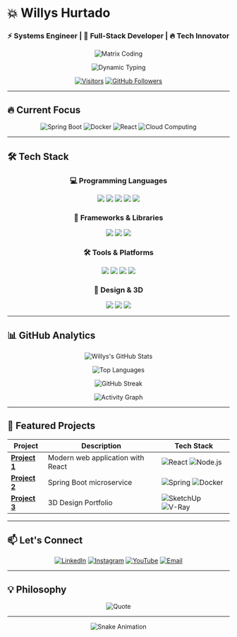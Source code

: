# 💥 Willys Hurtado 
### ⚡ Systems Engineer | 🚀 Full-Stack Developer | 🔥 Tech Innovator

<div align="center">
  
  ![Matrix Coding](https://media.giphy.com/media/v1.Y2lkPTc5MGI3NjExcWJmZ3VkZ3hqY2VpY3Z4eG5xZ2R6bWx4dGZ6dGZqZzV1ZzBicWZ6byZlcD12MV9pbnRlcm5hbF9naWZfYnlfaWQmY3Q9Zw/ZVik7pBtu9d6g/giphy.gif)
  
  <img src="https://readme-typing-svg.herokuapp.com?font=Fira+Code&weight=700&size=26&duration=3000&pause=500&color=00F7FF&center=true&vCenter=true&width=800&lines=Hello+World!+👋+I'm+Willys+Hurtado;Building+the+future+one+line+of+code+at+a+time;Full-Stack+Developer+%7C+Tech+Enthusiast+%7C+3D+Designer;Open+Source+Contributor+%7C+Problem+Solver" alt="Dynamic Typing" />
  
  [![Visitors](https://komarev.com/ghpvc/?username=sirwillys06&label=PROFILE+VIEWS&color=00f7ff&style=for-the-badge)](https://github.com/sirwillys06)
  [![GitHub Followers](https://img.shields.io/github/followers/sirwillys06?logo=github&style=for-the-badge&color=00f7ff)](https://github.com/sirwillys06)
  
</div>

---

## 🔥 Current Focus

<!-- Animated focus section with icons -->
<p align="center">
  <img src="https://img.shields.io/badge/-Spring_Boot-6DB33F?style=for-the-badge&logo=spring&logoColor=white" alt="Spring Boot" />
  <img src="https://img.shields.io/badge/-Docker-2496ED?style=for-the-badge&logo=docker&logoColor=white" alt="Docker" />
  <img src="https://img.shields.io/badge/-React-61DAFB?style=for-the-badge&logo=react&logoColor=black" alt="React" />
  <img src="https://img.shields.io/badge/-Cloud_Computing-FF9900?style=for-the-badge&logo=amazonaws&logoColor=white" alt="Cloud Computing" />
</p>

---

## 🛠️ Tech Stack

<!-- Interactive tech stack with animated cards -->
<div align="center">
  
  ### 💻 Programming Languages
  <div>
    <img src="https://img.shields.io/badge/Python-3776AB?style=for-the-badge&logo=python&logoColor=white" />
    <img src="https://img.shields.io/badge/Java-007396?style=for-the-badge&logo=java&logoColor=white" />
    <img src="https://img.shields.io/badge/JavaScript-F7DF1E?style=for-the-badge&logo=javascript&logoColor=black" />
    <img src="https://img.shields.io/badge/HTML5-E34F26?style=for-the-badge&logo=html5&logoColor=white" />
    <img src="https://img.shields.io/badge/CSS3-1572B6?style=for-the-badge&logo=css3&logoColor=white" />
  </div>
  
  ### 🚀 Frameworks & Libraries
  <div>
    <img src="https://img.shields.io/badge/Spring-6DB33F?style=for-the-badge&logo=spring&logoColor=white" />
    <img src="https://img.shields.io/badge/React-20232A?style=for-the-badge&logo=react&logoColor=61DAFB" />
    <img src="https://img.shields.io/badge/Node.js-339933?style=for-the-badge&logo=nodedotjs&logoColor=white" />
  </div>
  
  ### 🛠️ Tools & Platforms
  <div>
    <img src="https://img.shields.io/badge/Git-F05032?style=for-the-badge&logo=git&logoColor=white" />
    <img src="https://img.shields.io/badge/Docker-2496ED?style=for-the-badge&logo=docker&logoColor=white" />
    <img src="https://img.shields.io/badge/VS_Code-007ACC?style=for-the-badge&logo=visual-studio-code&logoColor=white" />
    <img src="https://img.shields.io/badge/MySQL-4479A1?style=for-the-badge&logo=mysql&logoColor=white" />
  </div>
  
  ### 🎨 Design & 3D
  <div>
    <img src="https://img.shields.io/badge/SketchUp-005F9E?style=for-the-badge&logo=sketchup&logoColor=white" />
    <img src="https://img.shields.io/badge/V--Ray-000000?style=for-the-badge" />
    <img src="https://img.shields.io/badge/Canva-00C4CC?style=for-the-badge&logo=canva&logoColor=white" />
  </div>
  
</div>

---

## 📊 GitHub Analytics

<!-- Animated stats with glow effect -->
<div align="center">
  
  ![Willys's GitHub Stats](https://github-readme-stats.vercel.app/api?username=sirwillys06&show_icons=true&theme=radical&hide_border=true&bg_color=0d1117&title_color=00f7ff&icon_color=00f7ff&text_color=ffffff)
  
  ![Top Languages](https://github-readme-stats.vercel.app/api/top-langs/?username=sirwillys06&layout=compact&theme=radical&hide_border=true&bg_color=0d1117&title_color=00f7ff&text_color=ffffff)
  
  ![GitHub Streak](https://streak-stats.demolab.com/?user=sirwillys06&theme=radical&hide_border=true&background=0d1117&stroke=00f7ff&ring=00f7ff&fire=00f7ff&currStreakNum=ffffff&sideNums=ffffff&currStreakLabel=ffffff&sideLabels=ffffff&dates=ffffff)
  
  ![Activity Graph](https://github-readme-activity-graph.vercel.app/graph?username=sirwillys06&theme=react-dark&hide_border=true&bg_color=0d1117&color=00f7ff&line=00f7ff&point=ffffff&area=true&area_color=00f7ff)
  
</div>

---

## 🌟 Featured Projects

<!-- Project cards with hover effects -->
<div align="center">
  
  | Project | Description | Tech Stack |
  |---------|-------------|------------|
  | **[Project 1](https://github.com/sirwillys06/)** | Modern web application with React | ![React](https://img.shields.io/badge/-React-61DAFB?logo=react&logoColor=black&style=flat) ![Node.js](https://img.shields.io/badge/-Node.js-339933?logo=nodedotjs&logoColor=white&style=flat) |
  | **[Project 2](https://github.com/sirwillys06/)** | Spring Boot microservice | ![Spring](https://img.shields.io/badge/-Spring-6DB33F?logo=spring&logoColor=white&style=flat) ![Docker](https://img.shields.io/badge/-Docker-2496ED?logo=docker&logoColor=white&style=flat) |
  | **[Project 3](https://github.com/sirwillys06/)** | 3D Design Portfolio | ![SketchUp](https://img.shields.io/badge/-SketchUp-005F9E?logo=sketchup&logoColor=white&style=flat) ![V-Ray](https://img.shields.io/badge/-V--Ray-000000?style=flat) |
  
</div>

---

## 📫 Let's Connect

<!-- Animated social links -->
<div align="center">
  
  [![LinkedIn](https://img.shields.io/badge/LinkedIn-0077B5?style=for-the-badge&logo=linkedin&logoColor=white)](https://linkedin.com/in/)
  [![Instagram](https://img.shields.io/badge/Instagram-E4405F?style=for-the-badge&logo=instagram&logoColor=white)](https://instagram.com/)
  [![YouTube](https://img.shields.io/badge/YouTube-FF0000?style=for-the-badge&logo=youtube&logoColor=white)](https://youtube.com/@)
  [![Email](https://img.shields.io/badge/Email-D14836?style=for-the-badge&logo=gmail&logoColor=white)](mailto:whurtado180@gmail.com)
  
</div>

---

## 💡 Philosophy

<!-- Animated quote -->
<div align="center">
  
  ![Quote](https://readme-typing-svg.herokuapp.com?font=Fira+Code&weight=600&size=20&duration=4000&pause=1000&color=00F7FF&center=true&vCenter=true&width=600&lines=Innovation+is+seeing+what+everyone+has+seen;and+thinking+what+no+one+has+thought.;-+Albert+Szent-Györgyi)
  
</div>

---

<div align="center">
  
  ![Snake Animation](https://github.com/sirwillys06/sirwillys06/blob/output/github-contribution-grid-snake.svg)
  
</div>

